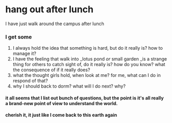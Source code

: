 # hang out after lunch

I have just walk around the campus after lunch&#x20;

### I get some

1. I always hold the idea that something is hard, but do it really is? how to manage it?
2. I have the feeling that walk into _lotus pond _or_ small garden _is a strange thing for others to catch sight of, do it really is? how do you know? what the consequence of if it really does?&#x20;
3. what the thought girls hold, when look at me? for me, what can I do in respond of that?&#x20;
4. why I should back to dorm? what will I do next? why?

#### it all seems that I list out bunch of questions, but the point is it's all really a brand-new point of view to understand the world.&#x20;

#### cherish it, it just like I come back to this earth again

